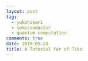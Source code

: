 ```yaml
---
layout: post
tag: 
  - yukohikari
  - semiconductor
  - quantum computation
comments: true
date: 2018-05-24
title: A Tutorial for of Tikz 
---
```

